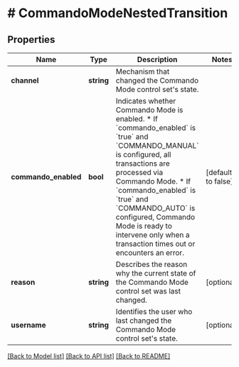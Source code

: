 # # CommandoModeNestedTransition

## Properties

Name | Type | Description | Notes
------------ | ------------- | ------------- | -------------
**channel** | **string** | Mechanism that changed the Commando Mode control set&#39;s state. |
**commando_enabled** | **bool** | Indicates whether Commando Mode is enabled.  * If &#x60;commando_enabled&#x60; is &#x60;true&#x60; and &#x60;COMMANDO_MANUAL&#x60; is configured, all transactions are processed via Commando Mode. * If &#x60;commando_enabled&#x60; is &#x60;true&#x60; and &#x60;COMMANDO_AUTO&#x60; is configured, Commando Mode is ready to intervene only when a transaction times out or encounters an error. | [default to false]
**reason** | **string** | Describes the reason why the current state of the Commando Mode control set was last changed. | [optional]
**username** | **string** | Identifies the user who last changed the Commando Mode control set&#39;s state. | [optional]

[[Back to Model list]](../../README.md#models) [[Back to API list]](../../README.md#endpoints) [[Back to README]](../../README.md)
